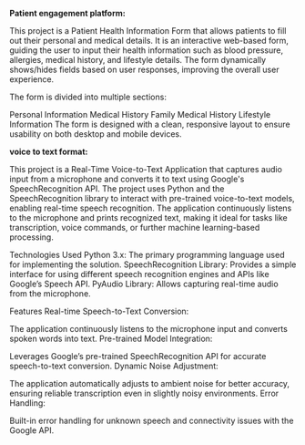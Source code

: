 **Patient engagement platform:**

This project is a Patient Health Information Form that allows patients to fill out their personal and medical details. It is an interactive web-based form, guiding the user to input their health information such as blood pressure, allergies, medical history, and lifestyle details. The form dynamically shows/hides fields based on user responses, improving the overall user experience.

The form is divided into multiple sections:

Personal Information
Medical History
Family Medical History
Lifestyle Information
The form is designed with a clean, responsive layout to ensure usability on both desktop and mobile devices.

**voice to text format:**

This project is a Real-Time Voice-to-Text Application that captures audio input from a microphone and converts it to text using Google's SpeechRecognition API. The project uses Python and the SpeechRecognition library to interact with pre-trained voice-to-text models, enabling real-time speech recognition. The application continuously listens to the microphone and prints recognized text, making it ideal for tasks like transcription, voice commands, or further machine learning-based processing.

Technologies Used
Python 3.x: The primary programming language used for implementing the solution.
SpeechRecognition Library: Provides a simple interface for using different speech recognition engines and APIs like Google’s Speech API.
PyAudio Library: Allows capturing real-time audio from the microphone.

Features
Real-time Speech-to-Text Conversion:

The application continuously listens to the microphone input and converts spoken words into text.
Pre-trained Model Integration:

Leverages Google’s pre-trained SpeechRecognition API for accurate speech-to-text conversion.
Dynamic Noise Adjustment:

The application automatically adjusts to ambient noise for better accuracy, ensuring reliable transcription even in slightly noisy environments.
Error Handling:

Built-in error handling for unknown speech and connectivity issues with the Google API.
